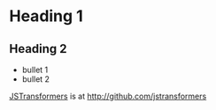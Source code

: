 # Heading 1

## Heading 2

- bullet 1
- bullet 2

[JSTransformers](http://github.com/jstransformers) is at http://github.com/jstransformers
